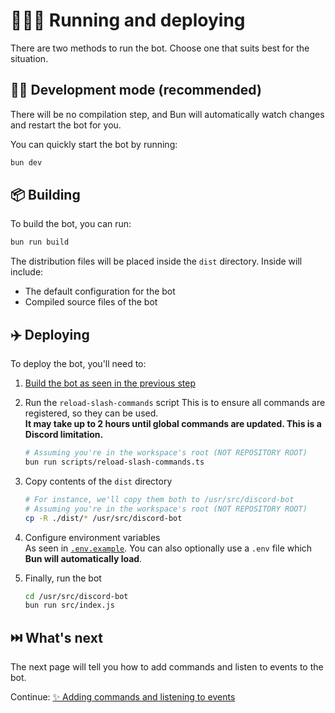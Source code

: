 # 🏃🏻‍♂️ Running and deploying

There are two methods to run the bot. Choose one that suits best for the situation.

## 👷🏻 Development mode (recommended)

There will be no compilation step, and Bun will automatically watch changes and restart the bot for you.

You can quickly start the bot by running:

```sh
bun dev
```

## 📦 Building

To build the bot, you can run:

```sh
bun run build
```

The distribution files will be placed inside the `dist` directory. Inside will include:

-   The default configuration for the bot
-   Compiled source files of the bot

## ✈️ Deploying

To deploy the bot, you'll need to:

1. [Build the bot as seen in the previous step](#-building)
2. Run the `reload-slash-commands` script
   This is to ensure all commands are registered, so they can be used.  
   **It may take up to 2 hours until **global** commands are updated. This is a Discord limitation.**

    ```sh
    # Assuming you're in the workspace's root (NOT REPOSITORY ROOT)
    bun run scripts/reload-slash-commands.ts
    ```

3. Copy contents of the `dist` directory

    ```sh
    # For instance, we'll copy them both to /usr/src/discord-bot
    # Assuming you're in the workspace's root (NOT REPOSITORY ROOT)
    cp -R ./dist/* /usr/src/discord-bot
    ```

4. Configure environment variables  
   As seen in [`.env.example`](../.env.example). You can also optionally use a `.env` file which **Bun will automatically load**.

5. Finally, run the bot

    ```sh
    cd /usr/src/discord-bot
    bun run src/index.js
    ```

## ⏭️ What's next

The next page will tell you how to add commands and listen to events to the bot.

Continue: [✨ Adding commands and listening to events](./4_commands_and_events.md)
